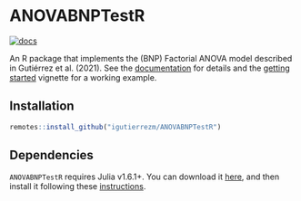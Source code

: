 # ANOVABNPTestR

[![docs](https://img.shields.io/badge/docs-stable-blue.svg)](https://igutierrezm.github.io/ANOVABNPTestR/index.html)

An R package that implements the (BNP) Factorial ANOVA model described in 
Gutiérrez et al. (2021). See the 
[documentation](https://igutierrezm.github.io/ANOVABNPTestR/index.html) 
for details and the 
[getting started](https://igutierrezm.github.io/ANOVABNPTestR/articles/getting_started.html) 
vignette for a working example.

## Installation

```r
remotes::install_github("igutierrezm/ANOVABNPTestR")
```

## Dependencies

`ANOVABNPTestR` requires Julia v1.6.1+. You can download it 
[here](https://julialang.org/downloads/), 
and then install it following these 
[instructions](https://julialang.org/downloads/platform/).
